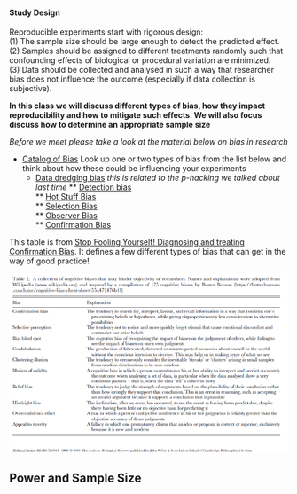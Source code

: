 #### Study Design

Reproducible experiments start with rigorous design:  
(1) The sample size should be large enough to detect the predicted effect.  
(2) Samples should be assigned to different treatments randomly such that confounding effects of biological or procedural variation are minimized.  
(3) Data should be collected and analysed in such a way that researcher bias does not influence the outcome (especially if data collection is subjective).  

**In this class we will discuss different types of bias, how they impact reproducibility and how to mitigate such effects.  We will also focus discuss how to determine an appropriate sample size**  

_Before we meet please take a look at the material below on bias in research_

* [Catalog of Bias](https://catalogofbias.org/) Look up one or two types of bias from the list below and think about how these could be influencing your experiments  
   * [Data dredging bias](https://catalogofbias.org/biases/data-dredging-bias/)  _this is related to the p-hacking we talked about last time_
  ** [Detection bias](https://catalogofbias.org/biases/detection-bias/)  
  ** [Hot Stuff Bias](https://catalogofbias.org/biases/hot-stuff-bias/)  
  ** [Selection Bias](https://catalogofbias.org/biases/selection-bias/)  
  ** [Observer Bias](https://catalogofbias.org/biases/observer-bias/)  
  ** [Confirmation Bias](https://catalogofbias.org/biases/confirmation-bias/)


This table is from [Stop Fooling Yourself! Diagnosing and treating Confirmation Bias](https://doi.org/10.1523/ENEURO.0415-24.2024).  It defines a few different types of bias that can get in the way of good practice!

<img src="Assets/img/BiasTable.png">  

## Power and Sample Size


  
  
